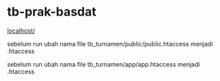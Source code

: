 # tb-prak-basdat

[localhost/](http://localhost/turnamen_tb/public/)

sebelum run ubah nama file tb_turnamen/public/public.htaccess menjadi .htaccess

sebelum run ubah nama file tb_turnamen/app/app.htaccess menjadi .htaccess
